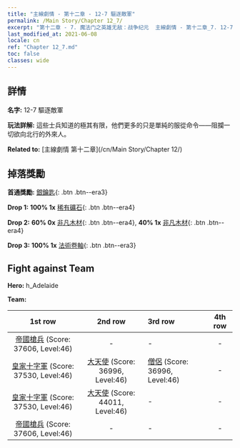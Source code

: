 ```yaml
---
title: "主線劇情 - 第十二章 - 12-7 驅逐敵軍"
permalink: /Main Story/Chapter 12_7/
excerpt: "第十二章 - 7. 魔法门之英雄无敌：战争纪元  主線劇情 - 第十二章_7. 12-7 驅逐敵軍"
last_modified_at: 2021-06-08
locale: cn
ref: "Chapter 12_7.md"
toc: false
classes: wide
---
```


## 詳情

 **名字:** 12-7 驅逐敵軍

 **玩法詳解:** 這些士兵知道的極其有限，他們更多的只是單純的服從命令——阻攔一切欲向北行的外來人。

 **Related to:** [主線劇情 第十二章](/cn/Main Story/Chapter 12/)

## 掉落獎勵

 **首通獎勵:** [銀鑰匙](/cn/Items/con_693/){: .btn .btn--era3}

 **Drop 1:** **100% 1x** [稀有礦石](/cn/Items/mat_40/){: .btn .btn--era4}

 **Drop 2:** **60% 0x** [非凡木材](/cn/Items/mat_34/){: .btn .btn--era4}, **40% 1x** [非凡木材](/cn/Items/mat_34/){: .btn .btn--era4}

 **Drop 3:** **100% 1x** [法術卷軸](/cn/Items/con_694/){: .btn .btn--era3}


## Fight against Team
 **Hero:** h_Adelaide

 **Team:**


  | 1st row | 2nd row | 3rd row | 4th row |
  |:----:|:----:|:----|:----:|
  | [帝國槍兵](/cn/units/Pikeman/) (Score: 37606, Level:46)  | - | - | - |
  | [皇家十字軍](/cn/units/Swordsman/) (Score: 37530, Level:46)  | [大天使](/cn/units/Angel/) (Score: 36996, Level:46)  | [僧侶](/cn/units/Monk/) (Score: 36996, Level:46)  | - |
  | [皇家十字軍](/cn/units/Swordsman/) (Score: 37530, Level:46)  | [大天使](/cn/units/Angel/) (Score: 44011, Level:46)  | - | - |
  | [帝國槍兵](/cn/units/Pikeman/) (Score: 37606, Level:46)  | - | - | - |



